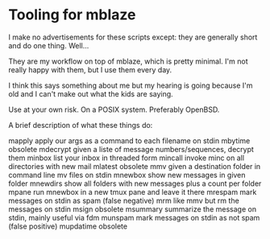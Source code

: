 # Tooling for mblaze #

I make no advertisements for these scripts except: they are generally
short and do one thing.  Well...

They are my workflow on top of mblaze, which is pretty minimal.  I'm
not really happy with them, but I use them every day.

I think this says something about me but my hearing is going because
I'm old and I can't make out what the kids are saying.

Use at your own risk.  On a POSIX system.  Preferably OpenBSD.

A brief description of what these things do:

mapply      apply our args as a command to each filename on stdin
mbytime     obsolete
mdecrypt    given a liste of message numbers/sequences, decrypt them
minbox      list your inbox in threaded form
mincall     invoke minc on all directories with new mail
mlatest     obsolete
mmv         given a destination folder in command line mv files on stdin
mnewbox     show new messages in given folder
mnewdirs    show all folders with new messages plus a count per folder
mpane       run mnewbox in a new tmux pane and leave it there
mrespam     mark messages on stdin as spam (false negative)
mrm         like mmv but rm the messages on stdin
msign       obsolete
msummary    summarize the message on stdin, mainly useful via fdm
munspam     mark messages on stdin as not spam (false positive)
mupdatime   obsolete
